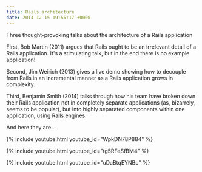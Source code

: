 ```yaml
---
title: Rails architecture
date: 2014-12-15 19:55:17 +0000
---
```

Three thought-provoking talks about the architecture of a Rails application

First, Bob Martin (2011) argues that Rails ought to be an irrelevant detail of a Rails application. It's a stimulating talk, but in the end there is no example application!

Second, Jim Weirich (2013) gives a live demo showing how to decouple from Rails in an incremental manner as a Rails application grows in complexity.

Third, Benjamin Smith (2014) talks through how his team have broken down their Rails application not in completely separate applications (as, bizarrely, seems to be popular), but into highly separated components within one application, using Rails engines.

And here they are...

{% include youtube.html youtube_id="WpkDN78P884" %}

{% include youtube.html youtube_id="tg5RFeSfBM4" %}

{% include youtube.html youtube_id="uDaBtqEYNBo" %}
